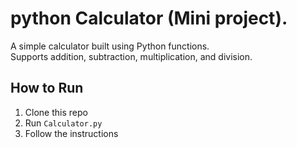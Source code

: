 # python Calculator (Mini project).

A simple calculator built using Python functions.  
Supports addition, subtraction, multiplication, and division.  

## How to Run
1. Clone this repo
2. Run `Calculator.py`
3. Follow the instructions

